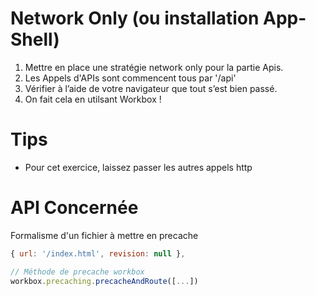 # Network Only (ou installation App-Shell)

1. Mettre en place une stratégie network only pour la partie Apis.
2. Les Appels d'APIs sont commencent tous par '/api'
3. Vérifier à l’aide de votre navigateur que tout s’est bien passé.
4. On fait cela en utilsant Workbox !

# Tips

- Pour cet exercice, laissez passer les autres appels http

# API Concernée

Formalisme d'un fichier à mettre en precache

```javascript
{ url: '/index.html', revision: null },

// Méthode de precache workbox
workbox.precaching.precacheAndRoute([...])
```
